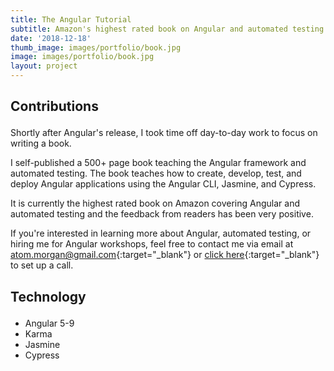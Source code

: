 ```yaml
---
title: The Angular Tutorial
subtitle: Amazon's highest rated book on Angular and automated testing
date: '2018-12-18'
thumb_image: images/portfolio/book.jpg
image: images/portfolio/book.jpg
layout: project
---
```


<div class="block-header inner-sm" style="margin-bottom: 1.5em">
  <h2 class="block-title line-top">Contributions</h2>
</div>

Shortly after Angular's release, I took time off day-to-day work to focus on writing a book.

I self-published a 500+ page book teaching the Angular framework and automated testing. The book teaches how to create, develop, test, and deploy Angular applications using the Angular CLI, Jasmine, and Cypress.

It is currently the highest rated book on Amazon covering Angular and automated testing and the feedback from readers has been very positive.

If you're interested in learning more about Angular, automated testing, or hiring me for Angular workshops, feel free to contact me via email at [atom.morgan@gmail.com](mailto:atom.morgan@gmail.com){:target="_blank"} or [click here](https://calendly.com/atom-morgan){:target="_blank"} to set up a call.

<div class="block-header inner-sm" style="margin-bottom: 1.5em">
  <h2 class="block-title line-top">Technology</h2>
</div>

- Angular 5-9
- Karma
- Jasmine
- Cypress